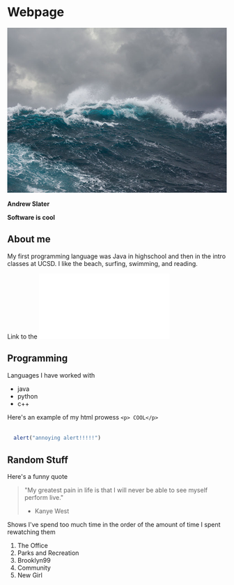 # Webpage

![Waves](/Stormy-Ocean-Waves.jpeg)

__Andrew Slater__

**Software is cool**

## About me

My first programming language was Java in highschool and then in the intro classes at UCSD. I like the beach, surfing, swimming, and reading. 

Link to the ![README](README.md)

## Programming 

Languages I have worked with
* java
* python
* c++

Here's an example of my html prowess `<p> COOL</p>`

```javascript

  alert("annoying alert!!!!!")

```


## Random Stuff 
Here's a funny quote 

>"My greatest pain in life is that I will never be able to see myself perform live."
> - Kanye West



Shows I've spend too much time in the order of the amount of time I spent rewatching them

1. The Office
2. Parks and Recreation
3. Brooklyn99
4. Community
5. New Girl